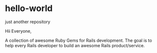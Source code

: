 # hello-world
just another repository

Hii Everyone,

A collection of awesome Ruby Gems for Rails development.
The goal is to help every Rails developer to build an awesome Rails product/service.
